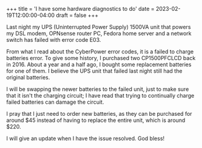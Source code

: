 +++
title = 'I have some hardware diagnostics to do'
date = 2023-02-19T12:00:00-04:00
draft = false
+++

Last night my UPS (Uninterrupted Power Supply) 1500VA unit that powers my DSL modem, OPNsense router PC, Fedora home server and a network switch has failed with error code E03.

From what I read about the CyberPower error codes, it is a failed to charge batteries error. To give some history, I purchased two CP1500PFCLCD back in 2016. About a year and a half ago, I bought some replacement batteries for one of them. I believe the UPS unit that failed last night still had the original batteries.

I will be swapping the newer batteries to the failed unit, just to make sure that it isn't the charging circuit; I have read that trying to continually charge failed batteries can damage the circuit.

I pray that I just need to order new batteries, as they can be purchased for around $45 instead of having to replace the entire unit, which is around $220.

I will give an update when I have the issue resolved. God bless!
